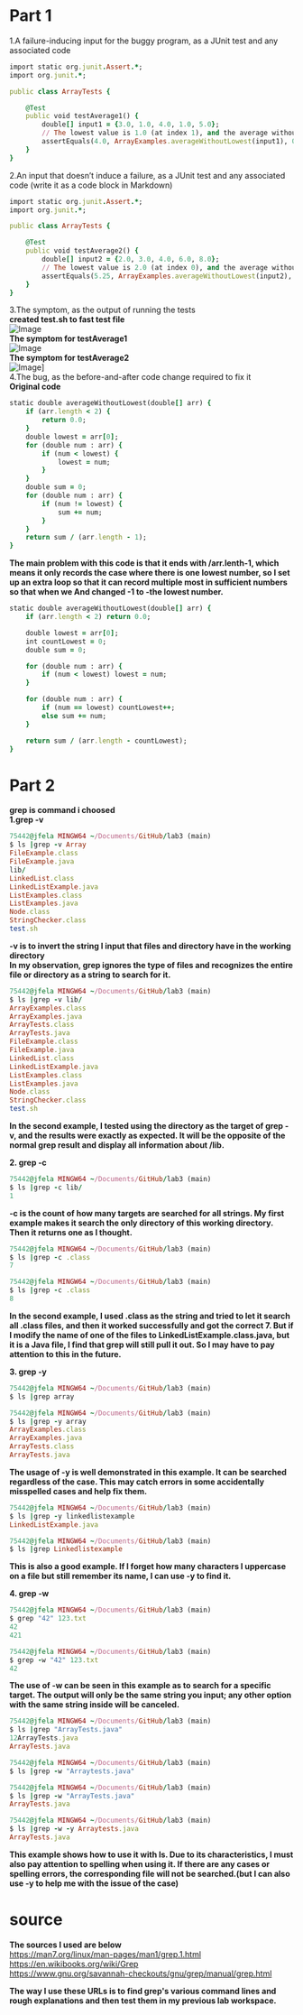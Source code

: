 # Part 1
1.A failure-inducing input for the buggy program, as a JUnit test and any associated code
```ruby
import static org.junit.Assert.*;
import org.junit.*;

public class ArrayTests {

    @Test
    public void testAverage1() {
        double[] input1 = {3.0, 1.0, 4.0, 1.0, 5.0};
        // The lowest value is 1.0 (at index 1), and the average without the lowest is (3.0 + 4.0 + 5.0) / 3 = 4.0.
        assertEquals(4.0, ArrayExamples.averageWithoutLowest(input1), 0.001); 
    }
}
```
2.An input that doesn’t induce a failure, as a JUnit test and any associated code (write it as a code block in Markdown)
```ruby
import static org.junit.Assert.*;
import org.junit.*;

public class ArrayTests {

    @Test
    public void testAverage2() {
        double[] input2 = {2.0, 3.0, 4.0, 6.0, 8.0};
        // The lowest value is 2.0 (at index 0), and the average without the lowest is (3.0 + 4.0 + 6.0 + 8.0) / 4 = 5.25.
        assertEquals(5.25, ArrayExamples.averageWithoutLowest(input2), 0.001); 
    }
}
```
3.The symptom, as the output of running the tests<br>
__created test.sh to fast test file__ <br>
![Image](3.01.png)  <br>
__The symptom for testAverage1__ <br>
![Image](3.02.png)  <br>
__The symptom for testAverage2__ <br>
![Image](3.03.png)] <br>
4.The bug, as the before-and-after code change required to fix it <br>
__Original code__ <br>
```ruby
static double averageWithoutLowest(double[] arr) {
    if (arr.length < 2) {
        return 0.0;
    }
    double lowest = arr[0];
    for (double num : arr) {
        if (num < lowest) {
            lowest = num;
        }
    }
    double sum = 0;
    for (double num : arr) {
        if (num != lowest) {
            sum += num;
        }
    }
    return sum / (arr.length - 1);
}
```
__The main problem with this code is that it ends with /arr.lenth-1, which means it only records the case where there is one lowest number, so I set up an extra loop so that it can record multiple most in sufficient numbers so that when we And changed -1 to -the lowest number.__ <br>
```ruby
static double averageWithoutLowest(double[] arr) {
    if (arr.length < 2) return 0.0;

    double lowest = arr[0];
    int countLowest = 0;
    double sum = 0;

    for (double num : arr) {
        if (num < lowest) lowest = num;
    }

    for (double num : arr) {
        if (num == lowest) countLowest++;
        else sum += num;
    }

    return sum / (arr.length - countLowest);
}
```
# Part 2 <br>
__grep is command i choosed__ <br>
__1.grep -v__ <br>
```ruby
75442@jfela MINGW64 ~/Documents/GitHub/lab3 (main)
$ ls |grep -v Array
FileExample.class
FileExample.java
lib/
LinkedList.class
LinkedListExample.java
ListExamples.class
ListExamples.java
Node.class
StringChecker.class
test.sh
```
__-v is to invert the string I input that files and directory have in the working directory__ <br>
__In my observation, grep ignores the type of files and recognizes the entire file or directory as a string to search for it.__ <br>

```ruby
75442@jfela MINGW64 ~/Documents/GitHub/lab3 (main)
$ ls |grep -v lib/
ArrayExamples.class
ArrayExamples.java
ArrayTests.class
ArrayTests.java
FileExample.class
FileExample.java
LinkedList.class
LinkedListExample.java
ListExamples.class
ListExamples.java
Node.class
StringChecker.class
test.sh
```
__In the second example, I tested using the directory as the target of grep -v, and the results were exactly as expected. It will be the opposite of the normal grep result and display all information about /lib.__ <br>

__2. grep -c__
```ruby
75442@jfela MINGW64 ~/Documents/GitHub/lab3 (main)
$ ls |grep -c lib/
1
```
__-c is the count of how many targets are searched for all strings. My first example makes it search the only directory of this working directory. Then it returns one as I thought.__ <br>
```ruby
75442@jfela MINGW64 ~/Documents/GitHub/lab3 (main)
$ ls |grep -c .class
7

75442@jfela MINGW64 ~/Documents/GitHub/lab3 (main)
$ ls |grep -c .class
8
```
__In the second example, I used .class as the string and tried to let it search all .class files, and then it worked successfully and got the correct 7. But if I modify the name of one of the files to LinkedListExample.class.java, but it is a Java file, I find that grep will still pull it out. So I may have to pay attention to this in the future.__ <br>

__3. grep -y__
```ruby
75442@jfela MINGW64 ~/Documents/GitHub/lab3 (main)
$ ls |grep array

75442@jfela MINGW64 ~/Documents/GitHub/lab3 (main)
$ ls |grep -y array
ArrayExamples.class
ArrayExamples.java
ArrayTests.class
ArrayTests.java
```
__The usage of -y is well demonstrated in this example. It can be searched regardless of the case. This may catch errors in some accidentally misspelled cases and help fix them.__ <br>
```ruby
75442@jfela MINGW64 ~/Documents/GitHub/lab3 (main)
$ ls |grep -y linkedlistexample
LinkedListExample.java

75442@jfela MINGW64 ~/Documents/GitHub/lab3 (main)
$ ls |grep Linkedlistexample
```
__This is also a good example. If I forget how many characters I uppercase on a file but still remember its name, I can use -y to find it.__ <br>

__4. grep -w__ <br>
```ruby
75442@jfela MINGW64 ~/Documents/GitHub/lab3 (main)
$ grep "42" 123.txt
42
421

75442@jfela MINGW64 ~/Documents/GitHub/lab3 (main)
$ grep -w "42" 123.txt
42
```
__The use of -w can be seen in this example as to search for a specific target. The output will only be the same string you input; any other option with the same string inside will be canceled.__ <br>
```ruby
75442@jfela MINGW64 ~/Documents/GitHub/lab3 (main)
$ ls |grep "ArrayTests.java"
12ArrayTests.java
ArrayTests.java

75442@jfela MINGW64 ~/Documents/GitHub/lab3 (main)
$ ls |grep -w "Arraytests.java"

75442@jfela MINGW64 ~/Documents/GitHub/lab3 (main)
$ ls |grep -w "ArrayTests.java"
ArrayTests.java

75442@jfela MINGW64 ~/Documents/GitHub/lab3 (main)
$ ls |grep -w -y Arraytests.java
ArrayTests.java
```
__This example shows how to use it with ls. Due to its characteristics, I must also pay attention to spelling when using it. If there are any cases or spelling errors, the corresponding file will not be searched.(but I can also use -y to help me with the issue of the case)__ <br>

# source
__The sources I used are below__ <br>
https://man7.org/linux/man-pages/man1/grep.1.html <br>
https://en.wikibooks.org/wiki/Grep <br>
https://www.gnu.org/savannah-checkouts/gnu/grep/manual/grep.html<br>

__The way I use these URLs is to find grep's various command lines and rough explanations and then test them in my previous lab workspace.__

















